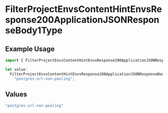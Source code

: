 # FilterProjectEnvsContentHintEnvsResponse200ApplicationJSONResponseBody1Type

## Example Usage

```typescript
import { FilterProjectEnvsContentHintEnvsResponse200ApplicationJSONResponseBody1Type } from "@vercel/sdk/models/operations";

let value:
  FilterProjectEnvsContentHintEnvsResponse200ApplicationJSONResponseBody1Type =
    "postgres-url-non-pooling";
```

## Values

```typescript
"postgres-url-non-pooling"
```